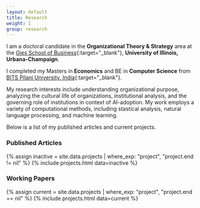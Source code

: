 ```yaml
---
layout: default
title: Research
weight: 1
group: research
---
```


I am a doctoral candidate in the **Organizational Theory & Strategy** area at the [Gies School of Business](https://giesbusiness.illinois.edu/){:target="_blank"}, **University of Illinois, Urbana-Champaign**.

I completed my Masters in **Economics** and BE in **Computer Science** from [BITS Pilani University, India](https://www.bits-pilani.ac.in/){:target="_blank"}. 

My research interests include understanding organizational purpose, analyzing the cultural life of organizations, institutional analysis, and the governing role of institutions in context of AI-adoption. My work employs a variety of computational methods, including stastical analysis, natural language processing, and machine learning.

Below is a list of my published articles and current projects.

### Published Articles
{% assign inactive = site.data.projects | where_exp: "project", "project.end != nil" %} {% include projects.html data=inactive %}

### Working Papers
{% assign current = site.data.projects | where_exp: "project", "project.end == nil" %}
{% include projects.html data=current %}
